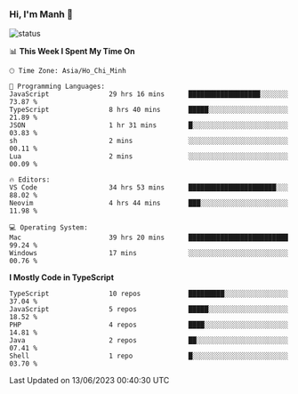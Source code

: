 ### Hi, I'm Manh 👋

![status](https://badge.stateful.com/manhhn01/status.svg)

<!--START_SECTION:waka-->
📊 **This Week I Spent My Time On** 

```text
🕑︎ Time Zone: Asia/Ho_Chi_Minh

💬 Programming Languages: 
JavaScript               29 hrs 16 mins      ██████████████████░░░░░░░   73.87 % 
TypeScript               8 hrs 40 mins       █████░░░░░░░░░░░░░░░░░░░░   21.89 % 
JSON                     1 hr 31 mins        █░░░░░░░░░░░░░░░░░░░░░░░░   03.83 % 
sh                       2 mins              ░░░░░░░░░░░░░░░░░░░░░░░░░   00.11 % 
Lua                      2 mins              ░░░░░░░░░░░░░░░░░░░░░░░░░   00.09 % 

🔥 Editors: 
VS Code                  34 hrs 53 mins      ██████████████████████░░░   88.02 % 
Neovim                   4 hrs 44 mins       ███░░░░░░░░░░░░░░░░░░░░░░   11.98 % 

💻 Operating System: 
Mac                      39 hrs 20 mins      █████████████████████████   99.24 % 
Windows                  17 mins             ░░░░░░░░░░░░░░░░░░░░░░░░░   00.76 % 
```

**I Mostly Code in TypeScript** 

```text
TypeScript               10 repos            █████████░░░░░░░░░░░░░░░░   37.04 % 
JavaScript               5 repos             █████░░░░░░░░░░░░░░░░░░░░   18.52 % 
PHP                      4 repos             ████░░░░░░░░░░░░░░░░░░░░░   14.81 % 
Java                     2 repos             ██░░░░░░░░░░░░░░░░░░░░░░░   07.41 % 
Shell                    1 repo              █░░░░░░░░░░░░░░░░░░░░░░░░   03.70 % 
```




 Last Updated on 13/06/2023 00:40:30 UTC
<!--END_SECTION:waka-->
